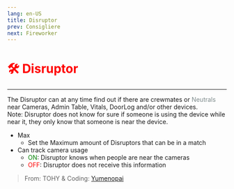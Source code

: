 ```yaml
---
lang: en-US
title: Disruptor
prev: Consigliere
next: Fireworker
---
```


# <font color="red">🛠️ <b>Disruptor</b></font> <Badge text="Support" type="tip" vertical="middle"/>
---

The Disruptor can at any time find out if there are crewmates or <font color=#7f8c8d>Neutrals</font> near Cameras, Admin Table, Vitals, DoorLog and/or other devices.<br>
Note: Disruptor does not know for sure if someone is using the device while near it, they only know that someone is near the device.
* Max
  * Set the Maximum amount of Disruptors that can be in a match
* Can track camera usage
  * <font color=green>ON</font>: Disruptor knows when people are near the cameras
  * <font color=red>OFF</font>: Disruptor does not receive this information

> From: TOHY & Coding: [Yumenopai](https://github.com/Yumenopai)